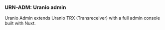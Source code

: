 ### URN-ADM: Uranio admin

Uranio Admin extends Uranio TRX (Transreceiver) with a full admin console
built with Nuxt.
